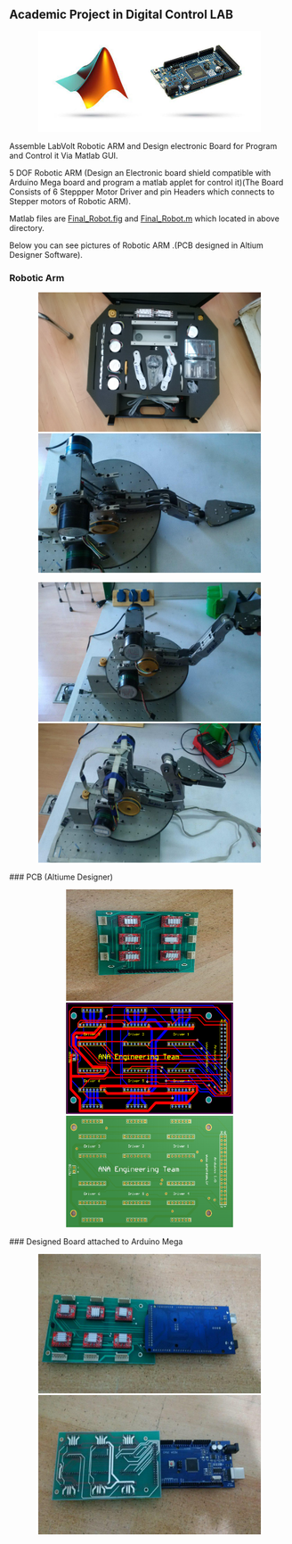 ## Academic Project in Digital Control LAB
<p align="center">
  <img width="400" height="180" src="https://github.com/ahmadkh1995/5-DOF-LabVolt-Robotic-Arm/blob/master/Matlab_Arduino.jpg">
</p>
Assemble LabVolt Robotic ARM and Design electronic Board for Program and Control it Via Matlab GUI.
 

5 DOF Robotic ARM (Design an Electronic board shield compatible with Arduino Mega board and program a matlab applet for control it)(The Board Consists of 6 Steppper Motor Driver and pin Headers which connects to Stepper motors of Robotic ARM).
 

 Matlab files are [Final_Robot.fig](https://github.com/ahmadkh1995/5-DOF-LabVolt-Robotic-Arm/blob/master/Final_Robot.fig) and [Final_Robot.m](https://github.com/ahmadkh1995/5-DOF-LabVolt-Robotic-Arm/blob/master/Final_Robot.m) which located in above directory.


 Below you can see pictures of Robotic ARM .(PCB designed in Altium Designer Software).

### Robotic Arm
<p align="center">
  <img width="400" height="250" src="https://github.com/ahmadkh1995/5-DOF-LabVolt-Robotic-Arm/blob/master/Robot_ARM.jpg">
  <img width="400" height="250" src="https://github.com/ahmadkh1995/5-DOF-LabVolt-Robotic-Arm/blob/master/Robot_2.jpg">
  </p>
  <p align="center">
  <img width="400" height="250" src="https://github.com/ahmadkh1995/5-DOF-LabVolt-Robotic-Arm/blob/master/Robot_3.jpg">
  <img width="400" height="250" src="https://github.com/ahmadkh1995/5-DOF-LabVolt-Robotic-Arm/blob/master/Robot.jpg">
</p>
### PCB (Altiume Designer)
<p align="center">
  <img width="300" height="200" src="https://github.com/ahmadkh1995/5-DOF-LabVolt-Robotic-Arm/blob/master/PCB_1.jpg">
  <img width="300" height="200" src="https://github.com/ahmadkh1995/5-DOF-LabVolt-Robotic-Arm/blob/master/PCB.PNG">
  <img width="300" height="200" src="https://github.com/ahmadkh1995/5-DOF-LabVolt-Robotic-Arm/blob/master/PCB_3D.PNG">
</p>
### Designed Board attached to Arduino Mega
<p align="center">
  <img width="400" height="250" src="https://github.com/ahmadkh1995/5-DOF-LabVolt-Robotic-Arm/blob/master/PCB_2.jpg">
  <img width="400" height="250" src="https://github.com/ahmadkh1995/5-DOF-LabVolt-Robotic-Arm/blob/master/PCB_3.jpg">
</p>

